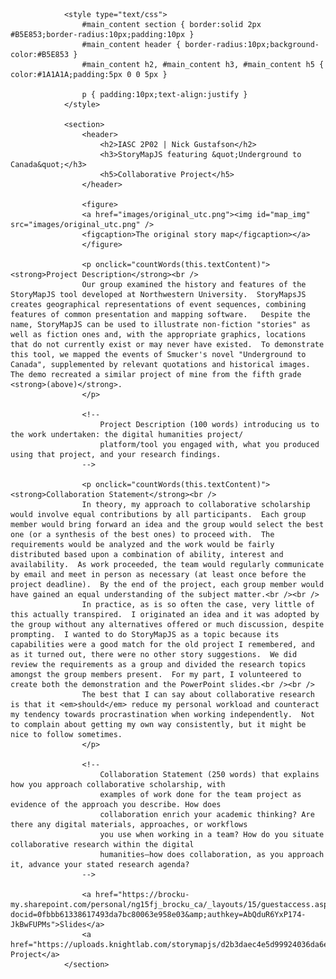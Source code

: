 				<style type="text/css">
					#main_content section { border:solid 2px #B5E853;border-radius:10px;padding:10px }
					#main_content header { border-radius:10px;background-color:#B5E853 }
					#main_content h2, #main_content h3, #main_content h5 { color:#1A1A1A;padding:5px 0 0 5px }

					p { padding:10px;text-align:justify }
				</style>

				<section>
					<header>
						<h2>IASC 2P02 | Nick Gustafson</h2>
						<h3>StoryMapJS featuring &quot;Underground to Canada&quot;</h3>
						<h5>Collaborative Project</h5>
					</header>					

					<figure>
					<a href="images/original_utc.png"><img id="map_img" src="images/original_utc.png" />
					<figcaption>The original story map</figcaption></a>
					</figure>

					<p onclick="countWords(this.textContent)"><strong>Project Description</strong><br />
					Our group examined the history and features of the StoryMapJS tool developed at Northwestern University.  StoryMapsJS creates geographical representations of event sequences, combining features of common presentation and mapping software.   Despite the name, StoryMapJS can be used to illustrate non-fiction "stories" as well as fiction ones and, with the appropriate graphics, locations that do not currently exist or may never have existed.  To demonstrate this tool, we mapped the events of Smucker's novel "Underground to Canada", supplemented by relevant quotations and historical images.  The demo recreated a similar project of mine from the fifth grade <strong>(above)</strong>.
					</p>

					<!--
						Project Description (100 words) introducing us to the work undertaken: the digital humanities project/
						platform/tool you engaged with, what you produced using that project, and your research findings.
					-->

					<p onclick="countWords(this.textContent)"><strong>Collaboration Statement</strong><br />
					In theory, my approach to collaborative scholarship would involve equal contributions by all participants.  Each group member would bring forward an idea and the group would select the best one (or a synthesis of the best ones) to proceed with.  The requirements would be analyzed and the work would be fairly distributed based upon a combination of ability, interest and availability.  As work proceeded, the team would regularly communicate by email and meet in person as necessary (at least once before the project deadline).  By the end of the project, each group member would have gained an equal understanding of the subject matter.<br /><br />
					In practice, as is so often the case, very little of this actually transpired.  I originated an idea and it was adopted by the group without any alternatives offered or much discussion, despite prompting.  I wanted to do StoryMapJS as a topic because its capabilities were a good match for the old project I remembered, and as it turned out, there were no other story suggestions.  We did review the requirements as a group and divided the research topics amongst the group members present.  For my part, I volunteered to create both the demonstration and the PowerPoint slides.<br /><br />
					The best that I can say about collaborative research is that it <em>should</em> reduce my personal workload and counteract my tendency towards procrastination when working independently.  Not to complain about getting my own way consistently, but it might be nice to follow sometimes.
					</p>

					<!--
						Collaboration Statement (250 words) that explains how you approach collaborative scholarship, with
						examples of work done for the team project as evidence of the approach you describe. How does
						collaboration enrich your academic thinking? Are there any digital materials, approaches, or workflows
						you use when working in a team? How do you situate collaborative research within the digital
						humanities—how does collaboration, as you approach it, advance your stated research agenda?
					-->

					<a href="https://brocku-my.sharepoint.com/personal/ng15fj_brocku_ca/_layouts/15/guestaccess.aspx?docid=0fbbb61338617493da7bc80063e958e03&amp;authkey=AbQduR6YxP174-JkBwFUPMs">Slides</a>
					<a href="https://uploads.knightlab.com/storymapjs/d2b3daec4e5d99924036da6e3be830fa/undergroundtocanada/">StoryMapJS Project</a>
				</section>
